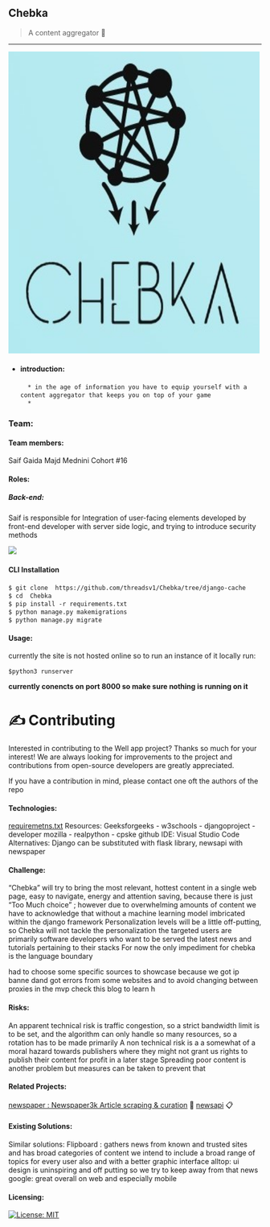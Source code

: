 
## Chebka
> A content aggregator :postbox:

---
<!-- PROJECT LOGO -->
<p align
 <a href="https://github.com/threadsv1/Chebka/tree/django-cache">
    <img src="NewsApp/static/logo.jpg" alt="Logo"  width="500" height="600">
    </a>

* #### introduction:
        * in the age of information you have to equip yourself with a content aggregator that keeps you on top of your game
        * 
### Team:
#### Team members:
Saif Gaida
Majd Mednini
Cohort #16
#### Roles:
##### Back-end:
 Saif is responsible for Integration of user-facing elements developed by front-end developer with server side logic, and trying to introduce security methods
 
<a href="https://github.com/threadsv1/Chebka/tree/django-cache">
 <img src="https://media4.giphy.com/media/WqdoGlanBKE9q9x4BF/giphy.gif?cid=790b76114993f999e1c88b2a16f6f282c7c3971a930f9e2e&rid=giphy.gif&ct=g">
</a>

#### CLI Installation
```shell 
$ git clone  https://github.com/threadsv1/Chebka/tree/django-cache
$ cd  Chebka
$ pip install -r requirements.txt
$ python manage.py makemigrations
$ python manage.py migrate
```

#### Usage:
currently the site is not hosted online so to run an instance of it locally run:
```shell 
$python3 runserver
```
**currently conencts on port 8000 so make sure nothing is running on it**

# ✍️ Contributing
Interested in contributing to the Well app project? Thanks so much for your interest! We are always looking for improvements to the project and contributions from open-source developers are greatly appreciated.

If you have a contribution in mind, please contact one oft the authors of the repo

#### Technologies:

[requiremetns.txt](https://github.com/threadsv1/Chebka/blob/main/requirements.txt)
Resources: Geeksforgeeks - w3schools - djangoproject - developer mozilla - realpython - cpske github
IDE: Visual Studio Code
Alternatives: Django can be substituted with flask library,  newsapi with newspaper

#### Challenge:
“Chebka” will try to bring the most relevant, hottest content  in a single web page, easy to navigate, energy and attention saving, because there is just “Too Much choice” ; however due to overwhelming  amounts of content we have to acknowledge that without a machine learning model imbricated within the django framework  Personalization levels will be a little off-putting, so Chebka will not tackle the personalization  the targeted users are primarily software developers who want to be served the latest news and tutorials pertaining to their stacks
For now the only impediment for chebka is the language boundary  

had to choose some specific sources to  showcase because we got ip banne dand got errors from some websites
and to avoid changing between proxies in the mvp
check this blog to learn h

#### Risks:
An apparent technical risk is traffic congestion, so a strict bandwidth limit is to be set, and the algorithm can only handle so many  resources, so a rotation has to be made primarily
A non technical risk is a a somewhat of a moral hazard towards publishers where they might not grant us rights to publish their content for profit in a later stage
Spreading poor content is another problem but measures can be taken to prevent that


#### Related Projects:
[newspaper : Newspaper3k Article scraping & curation](https://github.com/mattlisiv/newsapi-python) :newspaper:
[newsapi](https://github.com/mattlisiv/newsapi-python) :clipboard:


#### Existing Solutions:
Similar solutions:
Flipboard : gathers news from known and trusted sites and has broad categories of content we intend to include a broad range of topics for every user also and with a better graphic interface
alltop:  ui design is uninspiring and off putting so we try  to keep away from that
news google: great overall on web and especially mobile

#### Licensing:
[![License: MIT](https://img.shields.io/badge/License-MIT-yellow.svg)](https://opensource.org/licenses/MIT)
